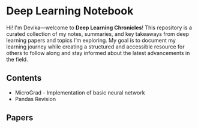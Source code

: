 # Deep Learning Notebook

Hi! I'm Devika—welcome to **Deep Learning Chronicles**! This repository is a curated collection of my notes, summaries, and key takeaways from deep learning papers and topics I’m exploring. My goal is to document my learning journey while creating a structured and accessible resource for others to follow along and stay informed about the latest advancements in the field.

## Contents
* MicroGrad - Implementation of basic neural network
* Pandas Revision 


## Papers

